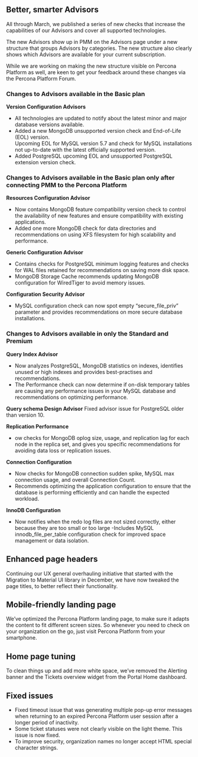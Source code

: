 ## Better, smarter Advisors
All through March, we published a series of new checks that increase the capabilities of our Advisors and cover all supported technologies.

The new Advisors show up in PMM on the Advisors page under a new structure that groups Advisors by categories. The new structure also clearly shows which Advisors are available for your current subscription.

While we are working on making the new structure visible on Percona Platform as well, are keen to get your feedback around these changes via the Percona Platform Forum.

### Changes to Advisors available in the Basic plan
**Version Configuration Advisors**
- All technologies are updated to notify about the latest minor and major database versions available.
- Added a new MongoDB unsupported version check and End-of-Life (EOL) version.  
Upcoming EOL for MySQL version 5.7 and check for MySQL installations not up-to-date with the latest officially supported version.
- Added PostgreSQL upcoming EOL and unsupported PostgreSQL extension version check.

### Changes to Advisors available in the Basic plan only after connecting PMM to the Percona Platform

**Resources Configuration Advisor**
- Now contains MongoDB feature compatibility version check to control the availability of new features and ensure compatibility with existing applications.
- Added one more MongoDB check for data directories and recommendations on using XFS filesystem for high scalability and performance.


**Generic Configuration Advisor**

- Contains checks for PostgreSQL minimum logging features and checks for WAL files retained for recommendations on saving more disk space.
- MongoDB Storage Cache recommends updating MongoDB configuration for WiredTiger to avoid memory issues.

**Configuration Security Advisor**

- MySQL configuration check can now spot empty “secure_file_priv” parameter and provides recommendations on more secure database installations.

### Changes to Advisors available in only the Standard and Premium
**Query Index Advisor**

- Now analyzes PostgreSQL, MongoDB statistics on indexes, identifies unused or high indexes and provides best-practises and recommendations.
- The Performance check can now determine if on-disk temporary tables are causing any performance issues in your MySQL database and recommendations on optimizing performance.

**Query schema Design Advisor**
Fixed advisor issue for PostgreSQL older than version 10.

**Replication Performance**

- ow checks for MongoDB oplog size, usage, and replication lag for each node in the replica set, and gives you specific recommendations for avoiding data loss or replication issues.

**Connection Configuration**

- Now checks for MongoDB connection sudden spike, MySQL max connection usage, and overall Connection Count.
- Recommends optimizing the application configuration to ensure that the database is performing efficiently and can handle the expected workload.

**InnoDB Configuration**

- Now notifies when the redo log files are not sized correctly, either because they are too small or too large
-Includes MySQL innodb_file_per_table configuration check for improved space management or data isolation.

## Enhanced page headers
Continuing our UX general overhauling initiative that started with the Migration to Material UI library in December, we have now tweaked the page titles, to better reflect their functionality. 

## Mobile-friendly landing page
We’ve optimized the Percona Platform landing page, to make sure it adapts the content to fit different screen sizes. So whenever you need to check on your organization on the go, just visit Percona Platform from your smartphone.

## Home page tuning
To clean things up and add more white space, we’ve removed the Alerting banner and the Tickets overview widget from the Portal Home dashboard.

## Fixed issues

- Fixed timeout issue that was generating multiple pop-up error messages when returning to an expired Percona Platform user session after a longer period of inactivity.
- Some ticket statuses were not clearly visible on the light theme. This issue is now fixed. 
- To improve security, organization names no longer accept HTML special character strings.